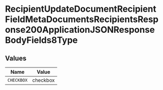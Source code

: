 # RecipientUpdateDocumentRecipientFieldMetaDocumentsRecipientsResponse200ApplicationJSONResponseBodyFields8Type


## Values

| Name       | Value      |
| ---------- | ---------- |
| `CHECKBOX` | checkbox   |